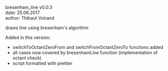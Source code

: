 bresenham_line v0.0.3 <br>
date: 25.06.2017 <br>
author: Thibaut Voirand <br>

draws line using bresenham's algorithm <br>

Added in this version:
  - switchToOctantZeroFrom and switchFromOctantZeroTo functions added
  - all cases now covered by bresenhamLine function (implementation of octant check)
  - script formatted with prettier
